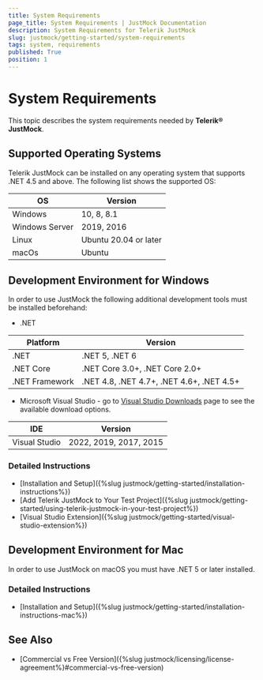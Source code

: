 ```yaml
---
title: System Requirements
page_title: System Requirements | JustMock Documentation
description: System Requirements for Telerik JustMock
slug: justmock/getting-started/system-requirements
tags: system, requirements
published: True
position: 1
---
```


# System Requirements

This topic describes the system requirements needed by __Telerik® JustMock__.

## Supported Operating Systems

Telerik JustMock can be installed on any operating system that supports .NET 4.5 and above. The following list shows the supported OS:

| OS	  | Version |
| ------- | --------|
| Windows | 10, 8, 8.1 |
| Windows Server | 2019, 2016 |
| Linux | Ubuntu 20.04 or later  |
| macOs | Ubuntu  |

## Development Environment for Windows

In order to use JustMock the following additional development tools must be installed beforehand:

* .NET

| Platform		 | Version						   |
| -------------- | ------------------------------- |
| .NET 	 | .NET 5, .NET 6  |
| .NET Core 	 | .NET Core 3.0+, .NET Core 2.0+  |
| .NET Framework | .NET 4.8, .NET 4.7+, .NET 4.6+, .NET 4.5+ |

* Microsoft Visual Studio - go to [Visual Studio Downloads](https://visualstudio.microsoft.com/downloads/) page to see the available download options.

| IDE			| Version							 |
| ------------- | ---------------------------------- |
| Visual Studio | 2022, 2019, 2017, 2015 |

### Detailed Instructions

* [Installation and Setup]({%slug justmock/getting-started/installation-instructions%})
* [Add Telerik JustMock to Your Test Project]({%slug justmock/getting-started/using-telerik-justmock-in-your-test-project%})
* [Visual Studio Extension]({%slug justmock/getting-started/visual-studio-extension%})

## Development Environment for Mac

In order to use JustMock on macOS you must have .NET 5 or later installed.

### Detailed Instructions

* [Installation and Setup]({%slug justmock/getting-started/installation-instructions-mac%})

## See Also

* [Commercial vs Free Version]({%slug justmock/licensing/license-agreement%}#commercial-vs-free-version)
